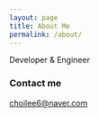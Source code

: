 ```yaml
---
layout: page
title: About Me
permalink: /about/
---
```


Developer & Engineer

### Contact me

[choilee6@naver.com](mailto:choilee6@naver.com)